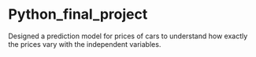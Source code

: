 # Python_final_project
Designed a prediction model for prices of cars to understand how exactly the prices vary with the independent variables.
